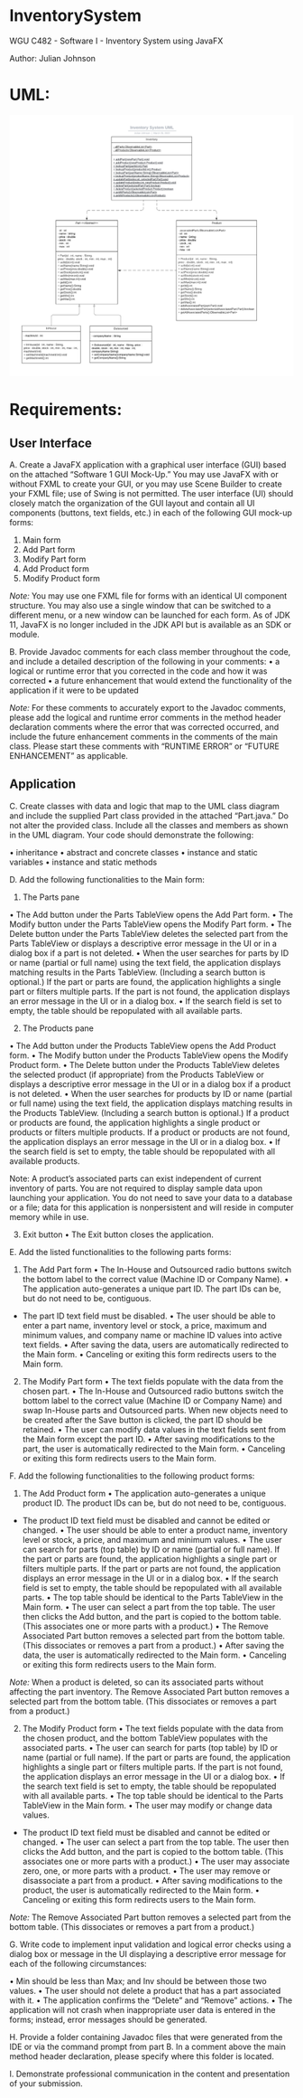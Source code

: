 # InventorySystem
WGU C482 - Software I - Inventory System using JavaFX

Author: Julian Johnson

# UML:
![alt text](https://github.com/julianjohnson10/InventorySystem/blob/main/UML%20Diagram.png)

# Requirements:

## User Interface

A. Create a JavaFX application with a graphical user interface (GUI) based on the attached “Software 1 GUI Mock-Up.” You may use JavaFX with or without FXML to create your GUI, or you may use Scene Builder to create your FXML file; use of Swing is not permitted. The user interface (UI) should closely match the organization of the GUI layout and contain all UI components (buttons, text fields, etc.) in each of the following GUI mock-up forms:

  1. Main form
  2. Add Part form
  3. Modify Part form
  4. Add Product form
  5. Modify Product form

<i>Note:</i> You may use one FXML file for forms with an identical UI component structure. You may also use a single window that can be switched to a different menu, or a new window can be launched for each form. As of JDK 11, JavaFX is no longer included in the JDK API but is available as an SDK or module.

B. Provide Javadoc comments for each class member throughout the code, and include a detailed description of the following in your comments:
  • a logical or runtime error that you corrected in the code and how it was corrected
  • a future enhancement that would extend the functionality of the application if it were to be updated

<i>Note:</i> For these comments to accurately export to the Javadoc comments, please add the logical and runtime error comments in the method header declaration comments where the error that was corrected occurred, and include the future enhancement comments in the comments of the main class. Please start these comments with “RUNTIME ERROR” or “FUTURE ENHANCEMENT” as applicable.

## Application

C. Create classes with data and logic that map to the UML class diagram and include the supplied Part class provided in the attached “Part.java.” Do not alter the provided class. Include all the classes and members as shown in the UML diagram. Your code should demonstrate the following:

  • inheritance
  • abstract and concrete classes
  • instance and static variables
  • instance and static methods

D. Add the following functionalities to the Main form:

  1. The Parts pane

  • The Add button under the Parts TableView opens the Add Part form.
  • The Modify button under the Parts TableView opens the Modify Part form.
  • The Delete button under the Parts TableView deletes the selected part from the Parts TableView or displays a descriptive error message in the UI or in       a dialog box if a part is not deleted.
  • When the user searches for parts by ID or name (partial or full name) using the text field, the application displays matching results in the Parts           TableView. (Including a search button is optional.) If the part or parts are found, the application highlights a single part or filters multiple parts.       If the part is not found, the application displays an error message in the UI or in a dialog box.
  • If the search field is set to empty, the table should be repopulated with all available parts.

2. The Products pane

  • The Add button under the Products TableView opens the Add Product form.
  • The Modify button under the Products TableView opens the Modify Product form.
  • The Delete button under the Products TableView deletes the selected product (if appropriate) from the Products TableView or displays a descriptive error     message in the UI or in a dialog box if a product is not deleted.
  • When the user searches for products by ID or name (partial or full name) using the text field, the application displays matching results in the Products     TableView. (Including a search button is optional.) If a product or products are found, the application highlights a single product or products or           filters multiple products. If a product or products are not found, the application displays an error message in the UI or in a dialog box.
  • If the search field is set to empty, the table should be repopulated with all available products.

Note: A product’s associated parts can exist independent of current inventory of parts. You are not required to display sample data upon launching your application. You do not need to save your data to a database or a file; data for this application is nonpersistent and will reside in computer memory while in use.

3. Exit button
  • The Exit button closes the application.

E. Add the listed functionalities to the following parts forms:

1. The Add Part form
  • The In-House and Outsourced radio buttons switch the bottom label to the correct value (Machine ID or Company Name).
  • The application auto-generates a unique part ID. The part IDs can be, but do not need to be, contiguous.
  - The part ID text field must be disabled.
  • The user should be able to enter a part name, inventory level or stock, a price, maximum and minimum values, and company name or machine ID values into       active text fields.
  • After saving the data, users are automatically redirected to the Main form.
  • Canceling or exiting this form redirects users to the Main form.

2. The Modify Part form
  • The text fields populate with the data from the chosen part.
  • The In-House and Outsourced radio buttons switch the bottom label to the correct value (Machine ID or Company Name) and swap In-House parts and               Outsourced parts. When new objects need to be created after the Save button is clicked, the part ID should be retained.
  • The user can modify data values in the text fields sent from the Main form except the part ID.
  • After saving modifications to the part, the user is automatically redirected to the Main form.
  • Canceling or exiting this form redirects users to the Main form.

F. Add the following functionalities to the following product forms:

1. The Add Product form
  • The application auto-generates a unique product ID. The product IDs can be, but do not need to be, contiguous.
  - The product ID text field must be disabled and cannot be edited or changed.
  • The user should be able to enter a product name, inventory level or stock, a price, and maximum and minimum values.
  • The user can search for parts (top table) by ID or name (partial or full name). If the part or parts are found, the application highlights a single part     or filters multiple parts. If the part or parts are not found, the application displays an error message in the UI or in a dialog box.
  • If the search field is set to empty, the table should be repopulated with all available parts.
  • The top table should be identical to the Parts TableView in the Main form.
  • The user can select a part from the top table. The user then clicks the Add button, and the part is copied to the bottom table. (This associates one or       more parts with a product.)
  • The Remove Associated Part button removes a selected part from the bottom table. (This dissociates or removes a part from a product.)
  • After saving the data, the user is automatically redirected to the Main form.
  • Canceling or exiting this form redirects users to the Main form.

<i>Note:</i> When a product is deleted, so can its associated parts without affecting the part inventory. The Remove Associated Part button removes a selected part from the bottom table. (This dissociates or removes a part from a product.)

2. The Modify Product form
  • The text fields populate with the data from the chosen product, and the bottom TableView populates with the associated parts.
  • The user can search for parts (top table) by ID or name (partial or full name). If the part or parts are found, the application highlights a single part     or filters multiple parts. If the part is not found, the application displays an error message in the UI or a dialog box.
  • If the search text field is set to empty, the table should be repopulated with all available parts.
  • The top table should be identical to the Parts TableView in the Main form.
  • The user may modify or change data values.
  - The product ID text field must be disabled and cannot be edited or changed.
  • The user can select a part from the top table. The user then clicks the Add button, and the part is copied to the bottom table. (This associates one or       more parts with a product.)
  • The user may associate zero, one, or more parts with a product.
  • The user may remove or disassociate a part from a product.
  • After saving modifications to the product, the user is automatically redirected to the Main form.
  • Canceling or exiting this form redirects users to the Main form.

<i>Note:</i> The Remove Associated Part button removes a selected part from the bottom table. (This dissociates or removes a part from a product.)

G. Write code to implement input validation and logical error checks using a dialog box or message in the UI displaying a descriptive error message for each of the following circumstances:

  • Min should be less than Max; and Inv should be between those two values.
  • The user should not delete a product that has a part associated with it.
  • The application confirms the “Delete” and “Remove” actions.
  • The application will not crash when inappropriate user data is entered in the forms; instead, error messages should be generated.

H. Provide a folder containing Javadoc files that were generated from the IDE or via the command prompt from part B. In a comment above the main method header declaration, please specify where this folder is located.

I. Demonstrate professional communication in the content and presentation of your submission.
